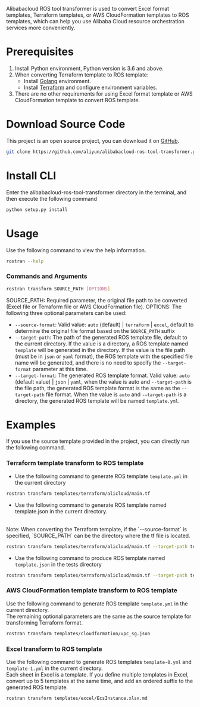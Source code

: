 Alibabacloud ROS tool transformer is used to convert Excel format templates, Terraform templates, or AWS CloudFormation templates to ROS templates, which can help you use Alibaba Cloud resource orchestration services more conveniently.
# Prerequisites
1. Install Python environment, Python version is 3.6 and above.
2. When converting Terraform template to ROS template:
    - Install [Golang](https://golang.google.cn/dl/) environment.
    - Install [Terraform](https://www.terraform.io/downloads.html) and configure environment variables.
3. There are no other requirements for using Excel format template or AWS CloudFormation template to convert ROS template.

# Download Source Code
This project is an open source project, you can download it on [GitHub](https://github.com/aliyun/alibabacloud-ros-tool-transformer).

```bash
git clone https://github.com/aliyun/alibabacloud-ros-tool-transformer.git
```

# Install CLI
Enter the alibabacloud-ros-tool-transformer directory in the terminal, and then execute the following command

```bash
python setup.py install
```

# Usage
Use the following command to view the help information.

```bash
rostran --help
```

### Commands and Arguments

```bash
rostran transform SOURCE_PATH [OPTIONS] 
```

SOURCE_PATH: Required parameter, the original file path to be converted (Excel file or Terraform file or AWS CloudFormation file).
OPTIONS: The following three optional parameters can be used:


- `--source-format`: Valid value: `auto` (default) | `terraform` | `excel`, default to determine the original file format based on the `SOURCE_PATH` suffix
- `--target-path`: The path of the generated ROS template file, default to the current directory. If the value is a directory, a ROS template named `template` will be generated in the directory. If the value is the file path (must be in `json` or `yaml` format), the ROS template with the specified file name will be generated, and there is no need to specify the `--target-format` parameter at this time.
- `--target-format`: The generated ROS template format. Valid value: `auto` (default value) | `json` | `yaml`, when the value is auto and `--target-path` is the file path, the generated ROS template format is the same as the `--target-path` file format. When the value is `auto` and  `-—target-path` is a directory, the generated ROS template will be named `template.yml`.

# Examples
If you use the source template provided in the project, you can directly run the following command.
### Terraform template transform to ROS template
- Use the following command to generate ROS template `template.yml` in the current directory

```bash
rostran transform templates/terraform/alicloud/main.tf
```

- Use the following command to generate ROS template named template.json in the current directory.
<br>
Note: When converting the Terraform template, if the `--source-format` is specified, `SOURCE_PATH` can be the directory where the tf file is located.

```bash
rostran transform templates/terraform/alicloud/main.tf --target-path tests/template.json
```

- Use the following command to produce ROS template named `template.json` in the tests directory

```bash
rostran transform templates/terraform/alicloud/main.tf --target-path tests/template.json
```

### AWS CloudFormation template transform to ROS template
Use the following command to generate ROS template `template.yml` in the current directory.<br>
The remaining optional parameters are the same as the source template for transforming Terraform format.

```bash
rostran transform templates/cloudformation/vpc_sg.json
```

### Excel transform to ROS template
Use the following command to generate ROS templates `template-0.yml` and `template-1.yml` in the current directory.<br>
Each sheet in Excel is a template. If you define multiple templates in Excel,  convert up to 5  templates at the same time, and add an ordered suffix to the generated ROS template.

```bash
rostran transform templates/excel/EcsInstance.xlsx.md
```
